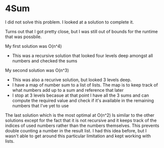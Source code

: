 # 4Sum

I did not solve this problem. I looked at a solution to complete it.

Turns out that I got pretty close, but I was still out of bounds for the runtime that was possbile.

My first solution was O(n^4)
- This was a recursive solution that looked four levels deep amongst all numbers and checked the sums

My second solution was O(n^3)
- This was also a recurive solution, but looked 3 levels deep.
- I have a map of number sum to a list of lists. The map is to keep track of what numbers add up to a sum and reference that later
- I stop at 3 levels becasue at that point I have all the 3 sums and can compute the required value and check if it's available in the remaining numbers that I've yet to use

The last solution which is the most optimal at O(n^2)
Is similar to the other solutions except for the fact that it is not recursive and it keeps track of the indices of used numbers rather than the numbers themselves.
This prevents double counting a number in the result list.
I had this idea before, but I wasn't able to get around this particular limitation and kept working with lists. 
